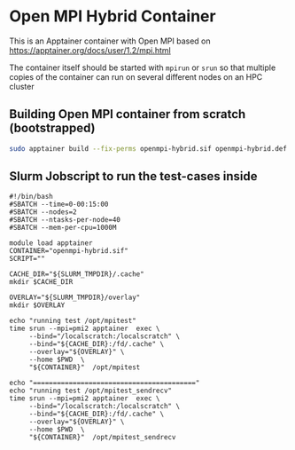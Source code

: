 # Open MPI Hybrid Container

This is an Apptainer container with Open MPI based on
https://apptainer.org/docs/user/1.2/mpi.html

The container itself should be started with `mpirun` or `srun`
so that multiple copies of the container can run on several
different nodes on an HPC cluster

## Building Open MPI container from scratch (bootstrapped)

```bash
sudo apptainer build --fix-perms openmpi-hybrid.sif openmpi-hybrid.def
```


## Slurm Jobscript to run the test-cases inside

```
#!/bin/bash
#SBATCH --time=0-00:15:00
#SBATCH --nodes=2
#SBATCH --ntasks-per-node=40
#SBATCH --mem-per-cpu=1000M

module load apptainer
CONTAINER="openmpi-hybrid.sif"
SCRIPT=""

CACHE_DIR="${SLURM_TMPDIR}/.cache"
mkdir $CACHE_DIR

OVERLAY="${SLURM_TMPDIR}/overlay"
mkdir $OVERLAY

echo "running test /opt/mpitest"
time srun --mpi=pmi2 apptainer  exec \
     --bind="/localscratch:/localscratch" \
     --bind="${CACHE_DIR}:/fd/.cache" \
     --overlay="${OVERLAY}" \
     --home $PWD  \
     "${CONTAINER}"  /opt/mpitest

echo "========================================="
echo "running test /opt/mpitest_sendrecv"
time srun --mpi=pmi2 apptainer  exec \
     --bind="/localscratch:/localscratch" \
     --bind="${CACHE_DIR}:/fd/.cache" \
     --overlay="${OVERLAY}" \
     --home $PWD  \
     "${CONTAINER}"  /opt/mpitest_sendrecv

```
